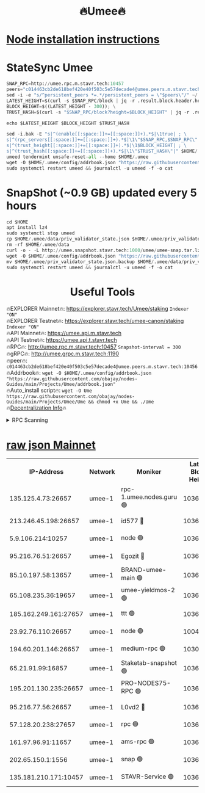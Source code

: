 <h1 align="center"> 🔥Umee🔥</h1>


[Node installation instructions](https://github.com/obajay/nodes-Guides/tree/main/Projects/Umee)
=
# StateSync Umee
```python
SNAP_RPC=http://umee.rpc.m.stavr.tech:10457
peers="c014463cb2de618bef420e40f503c5e57decade4@umee.peers.m.stavr.tech:10456"
sed -i -e "s/^persistent_peers *=.*/persistent_peers = \"$peers\"/" ~/.umee/config/config.toml
LATEST_HEIGHT=$(curl -s $SNAP_RPC/block | jq -r .result.block.header.height); \
BLOCK_HEIGHT=$((LATEST_HEIGHT - 300)); \
TRUST_HASH=$(curl -s "$SNAP_RPC/block?height=$BLOCK_HEIGHT" | jq -r .result.block_id.hash)

echo $LATEST_HEIGHT $BLOCK_HEIGHT $TRUST_HASH

sed -i.bak -E "s|^(enable[[:space:]]+=[[:space:]]+).*$|\1true| ; \
s|^(rpc_servers[[:space:]]+=[[:space:]]+).*$|\1\"$SNAP_RPC,$SNAP_RPC\"| ; \
s|^(trust_height[[:space:]]+=[[:space:]]+).*$|\1$BLOCK_HEIGHT| ; \
s|^(trust_hash[[:space:]]+=[[:space:]]+).*$|\1\"$TRUST_HASH\"|" $HOME/.umee/config/config.toml
umeed tendermint unsafe-reset-all --home $HOME/.umee
wget -O $HOME/.umee/config/addrbook.json "https://raw.githubusercontent.com/obajay/nodes-Guides/main/Projects/Umee/addrbook.json"
sudo systemctl restart umeed && journalctl -u umeed -f -o cat
```
# SnapShot (~0.9 GB) updated every 5 hours
```python
cd $HOME
apt install lz4
sudo systemctl stop umeed
cp $HOME/.umee/data/priv_validator_state.json $HOME/.umee/priv_validator_state.json.backup
rm -rf $HOME/.umee/data
curl -o - -L http://umee.snapshot.stavr.tech:1000/umee/umee-snap.tar.lz4 | lz4 -c -d - | tar -x -C $HOME/.umee --strip-components 2
wget -O $HOME/.umee/config/addrbook.json "https://raw.githubusercontent.com/obajay/nodes-Guides/main/Projects/Umee/addrbook.json"
mv $HOME/.umee/priv_validator_state.json.backup $HOME/.umee/data/priv_validator_state.json
sudo systemctl restart umeed && journalctl -u umeed -f -o cat
```
 <h1 align="center"> Useful Tools</h1>

🔥EXPLORER Mainnet🔥:      https://explorer.stavr.tech/Umee/staking             `Indexer "ON"` \
🔥EXPLORER Testnet🔥:        https://explorer.stavr.tech/umee-canon/staking      `Indexer "ON"` \
🔥API Mainnet🔥:                   https://umee.api.m.stavr.tech \
🔥API Testnet🔥:                     https://umee.api.t.stavr.tech \
🔥RPC🔥:                                   http://umee.rpc.m.stavr.tech:10457                     `Snapshot-interval = 300` \
🔥gRPC🔥:                              http://umee.grpc.m.stavr.tech:1190 \
🔥peer🔥:                     `c014463cb2de618bef420e40f503c5e57decade4@umee.peers.m.stavr.tech:10456` \
🔥Addrbook🔥:    ```wget -O $HOME/.umee/config/addrbook.json "https://raw.githubusercontent.com/obajay/nodes-Guides/main/Projects/Umee/addrbook.json"``` \
🔥Auto_install script🔥: ```wget -O Ume https://raw.githubusercontent.com/obajay/nodes-Guides/main/Projects/Umee/Ume && chmod +x Ume && ./Ume``` \
🔥[Decentralization Info](https://github.com/obajay/StateSync-snapshots/tree/main/Projects/Umee/Decentralization)🔥

<details>
<summary>RPC Scanning</summary>

<h2 align="center"> We scan nodes in real time every 4 hours. And we provide the final result of RPC endpoints.
We cannot influence the operation of these nodes in any way. </h2>


```python
If Voting Power is higher than 0 --> then the Node is a validator of the network and may be subject to attack and be a potential threat to the chain.
```
```python
We marked such validators with a red symbol
```

</details>

[raw json Mainnet](https://rpc-check.umeem.stavr.tech/umeem/rpc-umeem-result.json)
=



<table><tr><th>IP-Address</th><th>Network</th><th>Moniker</th><th>Latest Block Height</th><th>Earliest Block Height</th><th>Catching Up</th><th>Tx Index</th><th>Voting Power</th><th>Scan Time</th></tr><tr><td>135.125.4.73:26657</td><td>umee-1</td><td>rpc-1.umee.nodes.guru 🟢</td><td>10365164</td><td>5167386</td><td>False</td><td>on</td><td>0</td><td>2024-01-30T07:12:30.490162593UTC</td></tr><tr><td>213.246.45.198:26657</td><td>umee-1</td><td>id577 🔴</td><td>10365151</td><td>7100001</td><td>False</td><td>on</td><td>35104862</td><td>2024-01-30T07:11:14.432061076UTC</td></tr><tr><td>5.9.106.214:10257</td><td>umee-1</td><td>node 🟢</td><td>10365160</td><td>7942001</td><td>False</td><td>on</td><td>0</td><td>2024-01-30T07:12:06.874718152UTC</td></tr><tr><td>95.216.76.51:26657</td><td>umee-1</td><td>Egozit 🔴</td><td>10365164</td><td>8262001</td><td>False</td><td>off</td><td>38411960</td><td>2024-01-30T07:12:30.176558128UTC</td></tr><tr><td>85.10.197.58:13657</td><td>umee-1</td><td>BRAND-umee-main 🟢</td><td>10365153</td><td>8427832</td><td>False</td><td>on</td><td>0</td><td>2024-01-30T07:11:29.550970678UTC</td></tr><tr><td>65.108.235.36:19657</td><td>umee-1</td><td>umee-yieldmos-2 🟢</td><td>10365144</td><td>9575548</td><td>False</td><td>on</td><td>0</td><td>2024-01-30T07:10:32.973346835UTC</td></tr><tr><td>185.162.249.161:27657</td><td>umee-1</td><td>ttt 🟢</td><td>10365158</td><td>9733423</td><td>False</td><td>on</td><td>0</td><td>2024-01-30T07:11:54.805945427UTC</td></tr><tr><td>23.92.76.110:26657</td><td>umee-1</td><td>node 🟢</td><td>10046600</td><td>9953901</td><td>False</td><td>on</td><td>0</td><td>2024-01-30T07:13:07.232185741UTC</td></tr><tr><td>194.60.201.146:26657</td><td>umee-1</td><td>medium-rpc 🟢</td><td>10304659</td><td>9984137</td><td>False</td><td>on</td><td>0</td><td>2024-01-30T07:11:21.128228715UTC</td></tr><tr><td>65.21.91.99:16857</td><td>umee-1</td><td>Staketab-snapshot 🟢</td><td>10365155</td><td>9992001</td><td>False</td><td>off</td><td>0</td><td>2024-01-30T07:11:42.256795130UTC</td></tr><tr><td>195.201.130.235:26657</td><td>umee-1</td><td>PRO-NODES75-RPC 🟢</td><td>10365159</td><td>10265159</td><td>False</td><td>on</td><td>0</td><td>2024-01-30T07:12:03.543651188UTC</td></tr><tr><td>95.216.77.56:26657</td><td>umee-1</td><td>L0vd2 🔴</td><td>10365166</td><td>10265166</td><td>False</td><td>off</td><td>37526720</td><td>2024-01-30T07:12:45.751220216UTC</td></tr><tr><td>57.128.20.238:27657</td><td>umee-1</td><td>rpc 🟢</td><td>10365161</td><td>10337379</td><td>False</td><td>on</td><td>0</td><td>2024-01-30T07:12:15.419048041UTC</td></tr><tr><td>161.97.96.91:11657</td><td>umee-1</td><td>ams-rpc 🟢</td><td>10365167</td><td>10352001</td><td>False</td><td>on</td><td>0</td><td>2024-01-30T07:12:48.119190955UTC</td></tr><tr><td>202.65.150.1:1556</td><td>umee-1</td><td>snap 🟢</td><td>10361811</td><td>10360729</td><td>False</td><td>on</td><td>0</td><td>2024-01-30T07:12:04.493891728UTC</td></tr><tr><td>135.181.210.171:10457</td><td>umee-1</td><td>STAVR-Service 🟢</td><td>10365165</td><td>10362001</td><td>False</td><td>on</td><td>0</td><td>2024-01-30T07:12:39.081144444UTC</td></tr></table>
